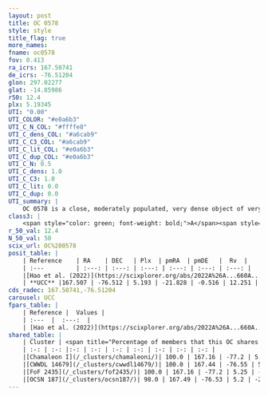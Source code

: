 ```yaml
---
layout: post
title: OC 0578
style: style
title_flag: true
more_names: 
fname: oc0578
fov: 0.413
ra_icrs: 167.50741
de_icrs: -76.51204
glon: 297.02277
glat: -14.85986
r50: 12.4
plx: 5.19345
UTI: "0.00"
UTI_COLOR: "#e0a6b3"
UTI_C_N_COL: "#ffffe8"
UTI_C_dens_COL: "#a6cab9"
UTI_C_C3_COL: "#a6cab9"
UTI_C_lit_COL: "#e0a6b3"
UTI_C_dup_COL: "#e0a6b3"
UTI_C_N: 0.5
UTI_C_dens: 1.0
UTI_C_C3: 1.0
UTI_C_lit: 0.0
UTI_C_dup: 0.0
UTI_summary: |
    OC 0578 is a close, moderately populated, very dense object of very high C3 quality. It was recently reported in the literature.<br><br><span style="color: #99180f; font-weight: bold;">Warning: </span>This is very likely a duplicate object, which shares a large percentage of members with at least one previously reported entry.
class3: |
    <span style="color: green; font-weight: bold;">A</span><span style="color: green; font-weight: bold;">A</span>
r_50_val: 12.4
N_50_val: 50
scix_url: OC%200578
posit_table: |
    | Reference    | RA    | DEC   | Plx  | pmRA  | pmDE   |  Rv  |
    | :---         | :---: | :---: | :---: | :---: | :---: | :---: |
    |[Hao et al. (2022)](https://scixplorer.org/abs/2022A%26A...660A...4H) | 167.637 | -76.529 | 5.178 | -21.758 | -0.746 | 11.369 |
    | **UCC** |167.507 | -76.512 | 5.193 | -21.828 | -0.516 | 12.251 | 
cds_radec: 167.50741,-76.51204
carousel: UCC
fpars_table: |
    | Reference |  Values |
    | :---  |  :---:  |
    | [Hao et al. (2022)](https://scixplorer.org/abs/2022A%26A...660A...4H) | `AG=1.36, age=6.6, Z=0.018` |
shared_table: |
    | Cluster | <span title="Percentage of members that this OC shares with the ones listed">%</span>   | RA   | DEC   | Plx   | pmRA  | pmDE  | Rv | UTI |
    | :-: | :-: |:-: | :-: | :-: | :-: | :-: | :-: | :-: |
    |[Chamaleon I](/_clusters/chamaleoni/)| 100.0 | 167.16 | -77.2 | 5.25 | -22.53 | 0.29 | 13.92 |0.72 |
    |[CWWDL 14679](/_clusters/cwwdl14679/)| 100.0 | 167.44 | -76.55 | 5.2 | -22.07 | -0.25 | 14.71 |0.0 |
    |[FoF 2435](/_clusters/fof2435/)| 100.0 | 167.16 | -77.2 | 5.25 | -22.53 | 0.28 | 13.92 |0.0 |
    |[OCSN 187](/_clusters/ocsn187/)| 98.0 | 167.49 | -76.53 | 5.2 | -21.84 | -0.45 | 12.25 |0.0 |
---
```

